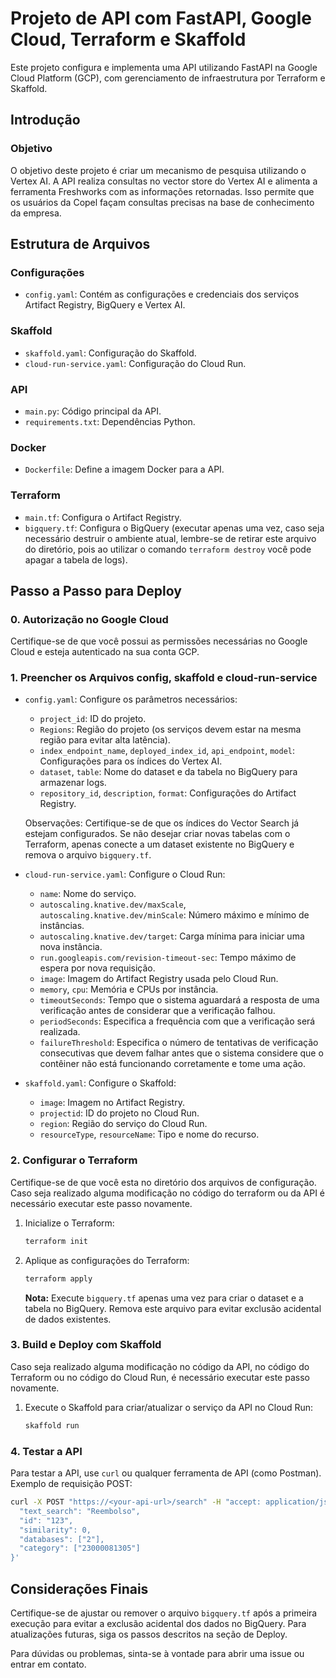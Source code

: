 
# Projeto de API com FastAPI, Google Cloud, Terraform e Skaffold

Este projeto configura e implementa uma API utilizando FastAPI na Google Cloud Platform (GCP), com gerenciamento de infraestrutura por Terraform e Skaffold.

## Introdução

### Objetivo
O objetivo deste projeto é criar um mecanismo de pesquisa utilizando o Vertex AI. A API realiza consultas no vector store do Vertex AI e alimenta a ferramenta Freshworks com as informações retornadas. Isso permite que os usuários da Copel façam consultas precisas na base de conhecimento da empresa.

## Estrutura de Arquivos

### Configurações
- `config.yaml`: Contém as configurações e credenciais dos serviços Artifact Registry, BigQuery e Vertex AI.

### Skaffold
- `skaffold.yaml`: Configuração do Skaffold.
- `cloud-run-service.yaml`: Configuração do Cloud Run.

### API
- `main.py`: Código principal da API.
- `requirements.txt`: Dependências Python.

### Docker
- `Dockerfile`: Define a imagem Docker para a API.

### Terraform
- `main.tf`: Configura o Artifact Registry.
- `bigquery.tf`: Configura o BigQuery (executar apenas uma vez, caso seja necessário destruir o ambiente atual, lembre-se de retirar este arquivo do diretório, pois ao utilizar o comando `terraform destroy` você pode apagar a tabela de logs).


## Passo a Passo para Deploy

### 0. Autorização no Google Cloud
Certifique-se de que você possui as permissões necessárias no Google Cloud e esteja autenticado na sua conta GCP.

### 1. Preencher os Arquivos config, skaffold e cloud-run-service
- `config.yaml`: Configure os parâmetros necessários:
  - `project_id`: ID do projeto.
  - `Regions`: Região do projeto (os serviços devem estar na mesma região para evitar alta latência).
  - `index_endpoint_name`, `deployed_index_id`, `api_endpoint`, `model`: Configurações para os índices do Vertex AI.
  - `dataset`, `table`: Nome do dataset e da tabela no BigQuery para armazenar logs.
  - `repository_id`, `description`, `format`: Configurações do Artifact Registry.

  Observações: Certifique-se de que os índices do Vector Search já estejam configurados. Se não desejar criar novas tabelas com o Terraform, apenas conecte a um dataset existente no BigQuery e remova o arquivo `bigquery.tf`.

- `cloud-run-service.yaml`: Configure o Cloud Run:
  - `name`: Nome do serviço.
  - `autoscaling.knative.dev/maxScale`, `autoscaling.knative.dev/minScale`: Número máximo e mínimo de instâncias.
  - `autoscaling.knative.dev/target`: Carga mínima para iniciar uma nova instância.
  - `run.googleapis.com/revision-timeout-sec`: Tempo máximo de espera por nova requisição.
  - `image`: Imagem do Artifact Registry usada pelo Cloud Run.
  - `memory`, `cpu`: Memória e CPUs por instância.
  - `timeoutSeconds`: Tempo que o sistema aguardará a resposta de uma verificação antes de considerar que a verificação falhou.
  - `periodSeconds`: Especifica a frequência com que a verificação será realizada.
  - `failureThreshold`: Especifica o número de tentativas de verificação consecutivas que devem falhar antes que o sistema considere que o contêiner não está funcionando corretamente e tome uma ação.

- `skaffold.yaml`: Configure o Skaffold:
  - `image`: Imagem no Artifact Registry.
  - `projectid`: ID do projeto no Cloud Run.
  - `region`: Região do serviço do Cloud Run.
  - `resourceType`, `resourceName`: Tipo e nome do recurso.

### 2. Configurar o Terraform
Certifique-se de que você esta no diretório dos arquivos de configuração. Caso seja realizado alguma modificação no código do terraform ou da API é necessário executar este passo novamente.
1. Inicialize o Terraform:
   ```sh
   terraform init
   ```
2. Aplique as configurações do Terraform:
   ```sh
   terraform apply
   ```
   **Nota:** Execute `bigquery.tf` apenas uma vez para criar o dataset e a tabela no BigQuery. Remova este arquivo para evitar exclusão acidental de dados existentes.

### 3. Build e Deploy com Skaffold
Caso seja realizado alguma modificação no código da API, no código do Terraform ou no código do Cloud Run, é necessário executar este passo novamente.
1. Execute o Skaffold para criar/atualizar o serviço da API no Cloud Run:
   ```sh
   skaffold run
   ```

### 4. Testar a API
Para testar a API, use `curl` ou qualquer ferramenta de API (como Postman). Exemplo de requisição POST:

```sh
curl -X POST "https://<your-api-url>/search" -H "accept: application/json" -H "Content-Type: application/json" -H "Authorization: Bearer $ACCESS_TOKEN" -d '{
  "text_search": "Reembolso",
  "id": "123",
  "similarity": 0,
  "databases": ["2"],
  "category": ["23000081305"]
}'
```

## Considerações Finais
Certifique-se de ajustar ou remover o arquivo `bigquery.tf` após a primeira execução para evitar a exclusão acidental dos dados no BigQuery. Para atualizações futuras, siga os passos descritos na seção de Deploy.

Para dúvidas ou problemas, sinta-se à vontade para abrir uma issue ou entrar em contato.
